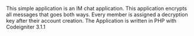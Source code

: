This simple application is an IM chat application. This application encrypts all messages that goes both ways. Every member is assigned a decryption key after their account creation. The Application is written in PHP with Codeigniter 3.1.1
